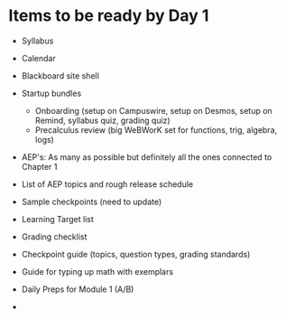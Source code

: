 # Items to be ready by Day 1

- Syllabus
- Calendar
- Blackboard site shell
- Startup bundles 
	- Onboarding (setup on Campuswire, setup on Desmos, setup on Remind, syllabus quiz, grading quiz) 
	- Precalculus review (big WeBWorK set for functions, trig, algebra, logs) 
- AEP's: As many as possible but definitely all the ones connected to Chapter 1
- List of AEP topics and rough release schedule 
- Sample checkpoints (need to update)
- Learning Target list 
- Grading checklist 
- Checkpoint guide (topics, question types, grading standards) 
- Guide for typing up math with exemplars
- Daily Preps for Module 1 (A/B)

- 
<!--stackedit_data:
eyJoaXN0b3J5IjpbMTM5NjE3NzgwNF19
-->
